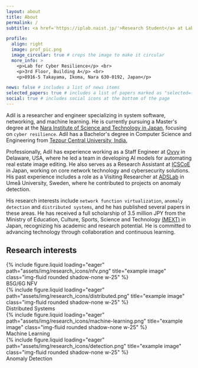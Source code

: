 ```yaml
---
layout: about
title: About
permalink: /
subtitle: <a href='https://iplab.naist.jp/'>Research Student</a> at Laboratory for Cyber Resilience, <br> Nara Institute of Science and Technology <a href="https://www.naist.jp/en">NAIST</a>, Japan.

profile:
  align: right
  image: prof_pic.png
  image_circular: true # crops the image to make it circular
  more_info: >
    <p>Lab for Cyber Resilience</p> <br>
    <p>3rd Floor, Building A</p> <br>
    <p>8916-5 Takayama, Ikoma, Nara 630-0192, Japan</p>

news: false # includes a list of news items
selected_papers: true # includes a list of papers marked as "selected={true}"
social: true # includes social icons at the bottom of the page
---
```


Adil is a researcher and engineer specializing in system software, networking, and machine learning. He is currently pursuing a Master's degree at the [Nara Institute of Science and Technology in Japan](https://www.naist.jp/en), focusing on `cyber resilience`. Adil has a Bachelor's degree in Computer Science and Engineering from [Tezpur Central University, India.](https://www.tezu.ernet.in/)

Professionally, Adil has experience working as a Staff Engineer at [Ovvy](https://ovvy.ai) in Delaware, USA, where he led a team in developing AI models for automating real estate image editing. He also serves as a Research Assistant at [ICSCoE](https://www.ipa.go.jp/en/about/org/icscoe/index.html) in Japan, working on core network technology and cybersecurity solutions. His past experience includes a role as a Visiting Researcher at [ADSLab](https://cloudresearch.org) in Umeå University, Sweden, where he contributed to projects on anomaly detection.

His research interests include `network function virtualization`, `anomaly detection` and `distributed systems`, and he has published several papers in these areas. He has received a full scholarship of 3.5 million JPY from the Ministry of Education, Culture, Sports, Science and Technology [(MEXT)](https://www.mext.go.jp/en/policy/education/highered/title02/detail02/sdetail02/1373897.htm) in Japan, recognizing his academic and research potential. He is committed to advancing technology through collaboration and continuous learning.

<h2 class="mt-3">Research interests</h2>
<div class="row text-center mb-4 mt-3 d-flex justify-content-around">
    <div class="col-sm mt-3 mt-md-0">
        <div class="d-flex justify-content-center shadow-none">
                {% include figure.liquid loading="eager" path="assets/img/research_icons/nfv.png" title="example image" class="img-fluid rounded shadow-none w-25" %}
        </div>
        B5G/6G NFV
    </div>
    <div class="col-sm mt-3 mt-md-0">
        <div class="d-flex justify-content-center shadow-none">
                {% include figure.liquid loading="eager" path="assets/img/research_icons/distributed.png" title="example image" class="img-fluid rounded shadow-none w-25" %}
        </div>
        Distributed Systems
    </div>
    <div class="col-sm mt-3 mt-md-0">
        <div class="d-flex justify-content-center shadow-none">
                {% include figure.liquid loading="eager" path="assets/img/research_icons/machine-learning.png" title="example image" class="img-fluid rounded shadow-none w-25" %}
        </div>
        Machine Learning
    </div>
    <div class="col-sm mt-3 mt-md-0">
        <div class="d-flex justify-content-center shadow-none">
                {% include figure.liquid loading="eager" path="assets/img/research_icons/detection.png" title="example image" class="img-fluid rounded shadow-none w-25" %}
        </div>
        Anomaly Detection
    </div>
</div>

